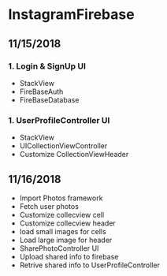 # InstagramFirebase

## 11/15/2018
### 1. Login & SignUp UI
  * StackView
  * FireBaseAuth
  * FireBaseDatabase
### 1. UserProfileController UI
  * StackView
  * UICollectionViewController
  * Customize CollectionViewHeader
## 11/16/2018
  * Import Photos framework
  * Fetch user photos
  * Customize collecview cell
  * Customize collecview header
  * load small images for cells
  * Load large image for header
  * SharePhotoController UI
  * Upload shared info to firebase
  * Retrive shared info to UserProfileController
  
